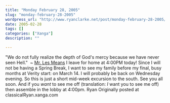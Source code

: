 ```yaml
---
title: "Monday February 28, 2005"
slug: "monday-february-28-2005"
wordpress_url: "http://www.ryanclarke.net/post/monday-february-28-2005/"
date: 2005-02-28
tags: []
categories: ["Xanga"]
description: ""

---
```


"We do not fully realize the depth of God's mercy because we have never seen Hell."  \~ [Mr. Les Means](http://www.xanga.com/home.aspx?user=eyemeansit)
 I leave for home at 4:00PM today! Since I will not be having a Spring Break, I want to see my family before my final, busy months at Verity start: on March 14. I will probably be back on Wednesday evening. So this is just a short mid-week excursion to the south. See you all soon. And if you *want* to see me off (translation: *I* want you to see me off) then assemble in the lobby at 4:00pm.
 Ryan
Originally posted at classicalRyan.xanga.com
